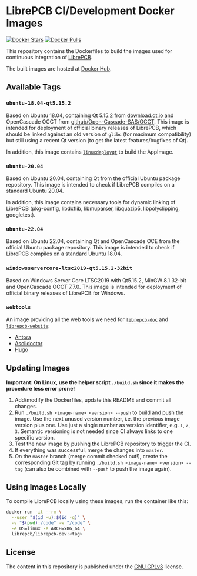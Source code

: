 # LibrePCB CI/Development Docker Images

[![Docker Stars](https://img.shields.io/docker/stars/librepcb/librepcb-dev.svg)](https://hub.docker.com/r/librepcb/librepcb-dev/)
[![Docker Pulls](https://img.shields.io/docker/pulls/librepcb/librepcb-dev.svg)](https://hub.docker.com/r/librepcb/librepcb-dev/)

This repository contains the Dockerfiles to build the images used for
continuous integration of [LibrePCB](https://github.com/LibrePCB/LibrePCB).

The built images are hosted at
[Docker Hub](https://hub.docker.com/r/librepcb/librepcb-dev/).


## Available Tags

### `ubuntu-18.04-qt5.15.2`

Based on Ubuntu 18.04, containing Qt 5.15.2 from
[download.qt.io](https://download.qt.io) and OpenCascade OCCT from
[github/Open-Cascade-SAS/OCCT](https://github.com/Open-Cascade-SAS/OCCT).
This image is intended for deployment of official binary releases of LibrePCB,
which should be linked against an old version of `glibc` (for maximum
compatibility) but still using a recent Qt version (to get the latest
features/bugfixes of Qt).

In addition, this image contains
[`linuxdeployqt`](https://github.com/probonopd/linuxdeployqt) to build the
AppImage.

### `ubuntu-20.04`

Based on Ubuntu 20.04, containing Qt from the official Ubuntu package
repository. This image is intended to check if LibrePCB compiles on a standard
Ubuntu 20.04.

In addition, this image contains necessary tools for dynamic linking of
LibrePCB (pkg-config, libdxflib, libmuparser, libquazip5, libpolyclipping,
googletest).

### `ubuntu-22.04`

Based on Ubuntu 22.04, containing Qt and OpenCascade OCE from the official
Ubuntu package repository. This image is intended to check if LibrePCB
compiles on a standard Ubuntu 18.04.

### `windowsservercore-ltsc2019-qt5.15.2-32bit`

Based on Windows Server Core LTSC2019 with Qt5.15.2, MinGW 8.1 32-bit
and OpenCascade OCCT 7.7.0. This image is intended for deployment of official
binary releases of LibrePCB for Windows.

### `webtools`

An image providing all the web tools we need for
[`librepcb-doc`](https://github.com/LibrePCB/librepcb-doc) and
[`librepcb-website`](https://github.com/LibrePCB/librepcb-website):

* [Antora](https://antora.org/)
* [Asciidoctor](https://asciidoctor.org/)
* [Hugo](https://gohugo.io)


## Updating Images

**Important: On Linux, use the helper script `./build.sh` since it makes the
procedure less error prone!**

1. Add/modify the Dockerfiles, update this README and commit all changes.
2. Run `./build.sh <image-name> <version> --push` to build and push the image.
   Use the next unused version number, i.e. the previous image version plus one.
   Use just a single number as version identifier, e.g. `1`, `2`, `3`. Semantic
   versioning is not needed since CI always links to one specific version.
3. Test the new image by pushing the LibrePCB repository to trigger the CI.
4. If everything was successful, merge the changes into `master`.
5. On the `master` branch (merge commit checked out!), create the corresponding
   Git tag by running `./build.sh <image-name> <version> --tag` (can also be
   combined with `--push` to push the image again).


## Using Images Locally

To compile LibrePCB locally using these images, run the container like this:

```bash
docker run -it --rm \
  --user "$(id -u):$(id -g)" \
  -v "$(pwd):/code" -w "/code" \
  -e OS=linux -e ARCH=x86_64 \
  librepcb/librepcb-dev:<tag>
```


## License

The content in this repository is published under the
[GNU GPLv3](http://www.gnu.org/licenses/gpl-3.0.html) license.
